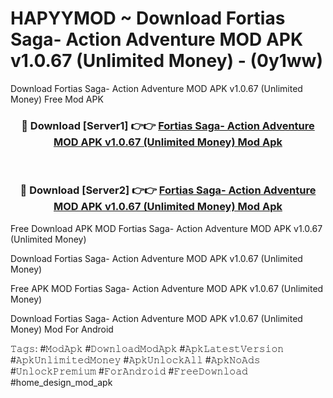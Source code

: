 # HAPYYMOD ~ Download Fortias Saga- Action Adventure MOD APK v1.0.67 (Unlimited Money) - (0y1ww)
Download Fortias Saga- Action Adventure MOD APK v1.0.67 (Unlimited Money) Free Mod APK

<div align="center">
<h3>🔴 Download [Server1] 👉👉 <a href="https://apk-comot.site?title=Fortias_Saga-_Action_Adventure_MOD_APK_v1.0.67_(Unlimited_Money)">Fortias Saga- Action Adventure MOD APK v1.0.67 (Unlimited Money) Mod Apk</a></h3><br>

<h3>🔴 Download [Server2] 👉👉 <a href="https://apk-comot.site?title=Fortias_Saga-_Action_Adventure_MOD_APK_v1.0.67_(Unlimited_Money)">Fortias Saga- Action Adventure MOD APK v1.0.67 (Unlimited Money) Mod Apk</a></h3>
</div>


Free Download APK MOD Fortias Saga- Action Adventure MOD APK v1.0.67 (Unlimited Money)

Download Fortias Saga- Action Adventure MOD APK v1.0.67 (Unlimited Money) 

Free APK MOD Fortias Saga- Action Adventure MOD APK v1.0.67 (Unlimited Money) 

Download Fortias Saga- Action Adventure MOD APK v1.0.67 (Unlimited Money) Mod For Android

𝚃𝚊𝚐𝚜: #𝙼𝚘𝚍𝙰𝚙𝚔 #𝙳𝚘𝚠𝚗𝚕𝚘𝚊𝚍𝙼𝚘𝚍𝙰𝚙𝚔 #𝙰𝚙𝚔𝙻𝚊𝚝𝚎𝚜𝚝𝚅𝚎𝚛𝚜𝚒𝚘𝚗 #𝙰𝚙𝚔𝚄𝚗𝚕𝚒𝚖𝚒𝚝𝚎𝚍𝙼𝚘𝚗𝚎𝚢 #𝙰𝚙𝚔𝚄𝚗𝚕𝚘𝚌𝚔𝙰𝚕𝚕 #𝙰𝚙𝚔𝙽𝚘𝙰𝚍𝚜 #𝚄𝚗𝚕𝚘𝚌𝚔𝙿𝚛𝚎𝚖𝚒𝚞𝚖 #𝙵𝚘𝚛𝙰𝚗𝚍𝚛𝚘𝚒𝚍 #𝙵𝚛𝚎𝚎𝙳𝚘𝚠𝚗𝚕𝚘𝚊𝚍 #home_design_mod_apk
